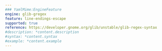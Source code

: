 ```yaml
---
### YamlMime:EngineFeature
engine: glib-gregex
feature: line-endings-escape
supported: true
reference: https://developer.gnome.org/glib/unstable/glib-regex-syntax.html#id-1.5.25.4.10
#description: *content.description
#syntax: *content.syntax
#example: *content.example
---
```

